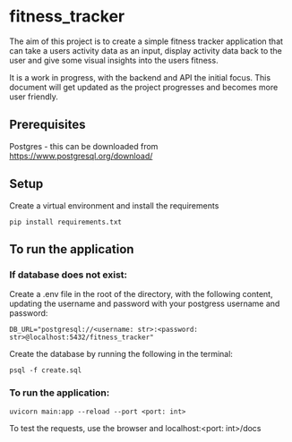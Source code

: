 # fitness_tracker

The aim of this project is to create a simple fitness tracker application that can take a users activity data as an input, display activity data back to the user and give some visual insights into the users fitness. 

It is a work in progress, with the backend and API the initial focus. This document will get updated as the project progresses and becomes more user friendly.

## Prerequisites

Postgres - this can be downloaded from https://www.postgresql.org/download/

## Setup

Create a virtual environment and install the requirements

```pip install requirements.txt```

## To run the application

### If database does not exist:

Create a .env file in the root of the directory, with the following content, updating the username and password with your postgress username and password:

```DB_URL="postgresql://<username: str>:<password: str>@localhost:5432/fitness_tracker"```

Create the database by running the following in the terminal:

```psql -f create.sql```

### To run the application:

```uvicorn main:app --reload --port <port: int>```

To test the requests, use the browser and localhost:<port: int>/docs